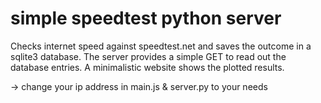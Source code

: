 # simple speedtest python server


Checks internet speed against speedtest.net and saves the outcome in a sqlite3 database. The server provides a simple GET to read out the database entries. A minimalistic website shows the plotted results.

 -> change your ip address in main.js & server.py to your needs

